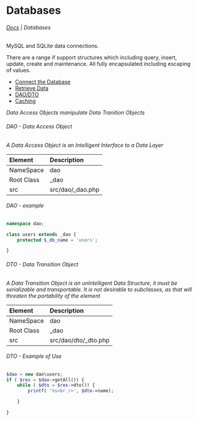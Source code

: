 # Databases

###### <toolbar>[Docs](/docs/) | Databases</toolbar>

MySQL and SQLite data connections.

There are a range if support structures which including query, insert, update,
create and maintenance. All fully encapsulated including escaping of values.

- [Connect the Database](database-connections)
- [Retrieve Data](database-retrieval)
- [DAO/DTO](database-dao-dto)
- [Caching](database-caching)

_Data Access Objects manipulate Data Tranition Objects_

###### DAO - Data Access Object
_A Data Access Object is an Intelligent Interface to a Data Layer_

| Element    | Description      |
| :--        | :--              |
| NameSpace  | dao              |
| Root Class | _dao             |
| src        | src/dao/_dao.php |


###### DAO - example
```php
namespace dao;

class users extends _dao {
	protected $_db_name = 'users';

}
```

###### DTO - Data Transition Object
_A Data Transition Object is an unIntelligent Data Structure, it must be serializable and transportable. It is not desirable to subclasses, as that will threaten the portability of the element_

| Element    | Description          |
| :--        | :--                  |
| NameSpace  | dao                  |
| Root Class | _dao                 |
| src        | src/dao/dto/_dto.php |


###### DTO - Example of Use
```php
$dao = new dao\users;
if ( $res = $dao->getAll()) {
	while ( $dto = $res->dto()) {
		printf( '%s<br />', $dto->name);

	}

}
```
